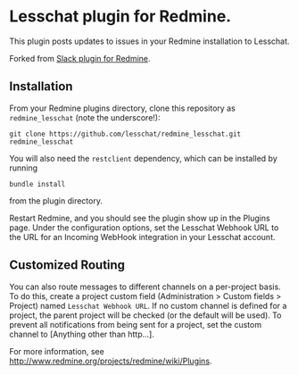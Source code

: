 # Lesschat plugin for Redmine. 
This plugin posts updates to issues in your Redmine installation to Lesschat. 

Forked from [Slack plugin for Redmine](https://github.com/sciyoshi/redmine-slack).


## Installation

From your Redmine plugins directory, clone this repository as `redmine_lesschat` (note
the underscore!):

    git clone https://github.com/lesschat/redmine_lesschat.git redmine_lesschat

You will also need the `restclient` dependency, which can be installed by running

    bundle install

from the plugin directory.

Restart Redmine, and you should see the plugin show up in the Plugins page.
Under the configuration options, set the Lesschat Webhook URL to the URL for an
Incoming WebHook integration in your Lesschat account.

## Customized Routing

You can also route messages to different channels on a per-project basis. To
do this, create a project custom field (Administration > Custom fields > Project)
named `Lesschat Webhook URL`. If no custom channel is defined for a project, the parent
project will be checked (or the default will be used). To prevent all notifications
from being sent for a project, set the custom channel to [Anything other than http...].

For more information, see http://www.redmine.org/projects/redmine/wiki/Plugins.
